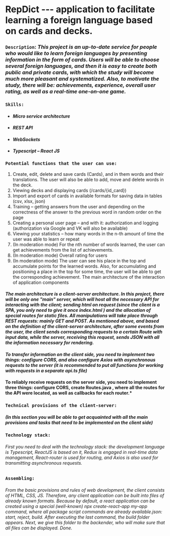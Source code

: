 # **RepDict** --- application to facilitate learning a foreign language based on cards and decks.

### **`Description`**: *This project is an up-to-date service for people who would like to learn foreign languages by presenting information in the form of cards. Users will be able to choose several foreign languages, and then it is easy to create both public and private cards, with which the study will become much more pleasant and systematized. Also, to motivate the study, there will be: achievements, experience, overall user rating, as well as a real-time one-on-one game.*

### **`Skills:`**
- #### *Micro service architecture*
- #### *REST API*
- #### *WebSockets*
- #### *Typescript – React JS*

### **`Potential functions that the user can use:`**
1. Create, edit, delete and save cards (Cards), and in them words and their translations. The user will also be able to add, move and delete words in the deck.
2. Viewing decks and displaying cards (/cards/{id_card})
3. Import and export of cards in available formats for saving data in tables (csv, xlsx, json)
4. Training – getting answers from the user and depending on the correctness of the answer to the previous word in random order on the page
5. Creating a personal user page – and with it: authorization and logging (authorization via Google and VK will also be available)
6. Viewing your statistics – how many words in the n-th amount of time the user was able to learn or repeat
7. (In moderation mode) For the nth number of words learned, the user can get achievements from the list of achievements.
8. (In moderation mode) Overall rating for users
9. (In moderation mode) The user can see his place in the top and accumulate points for the learned words. Also, for accumulating and positioning a place in the top for some time, the user will be able to get the corresponding achievement.
The main architecture of the interaction of application components

#### *The main architecture is a client-server architecture. In this project, there will be only one "main" server, which will host all the necessary API for interacting with the client; sending html on request (since the client is a SPA, you only need to give it once index.html ) and the allocation of special routes for static files. All manipulations will take place through REST requests: mainly GET and POST. As mentioned above, and based on the definition of the client-server architecture, after some events from the user, the client sends corresponding requests to a certain Route with input data, while the server, receiving this request, sends JSON with all the information necessary for rendering.*
#### *To transfer information on the client side, you need to implement two things: configure CORS, and also configure Axios with asynchronous requests to the server (it is recommended to put all functions for working with requests in a separate api.ts file)*
#### To reliably receive requests on the server side, you need to implement three things: configure CORS, create Routes.java , where all the routes for the API were located, as well as callbacks for each router.*

### **`Technical provisions of the client-server:`**
#### *(In this section you will be able to get acquainted with all the main provisions and tasks that need to be implemented on the client side)*
### **`Technology stack:`**
###### First you need to deal with the technology stack: the development language is Typescript, ReactJS is based on it, Redux is engaged in real-time data management, React-router is used for routing, and Axios is also used for transmitting asynchronous requests.
### **`Assembling:`**
###### *From the basic provisions and rules of web development, the client consists of HTML, CSS, JS. Therefore, any client application can be built into files of already known formats. Because by default, a react application can be created using a special (well-known) npx create-react-app my-app command, where all package script commands are already available.json: start, reject, build. After executing the last command, the build folder appears. Next, we give this folder to the backender, who will make sure that all files can be displayed. Done.*
